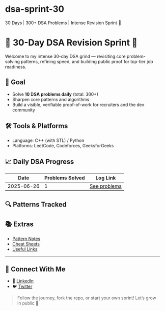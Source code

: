 # dsa-sprint-30
30 Days | 300+ DSA Problems | Intense Revision Sprint 🚀

# 🧠 30-Day DSA Revision Sprint 🚀

Welcome to my intense 30-day DSA grind — revisiting core problem-solving patterns, refining speed, and building public proof for top-tier job readiness.

## 🎯 Goal
- Solve **10 DSA problems daily** (total: 300+)
- Sharpen core patterns and algorithms
- Build a visible, verifiable proof-of-work for recruiters and the dev community

## 🛠️ Tools & Platforms
- Language: C++ (with STL) / Python
- Platforms: LeetCode, Codeforces, GeeksforGeeks

## 📈 Daily DSA Progress

| Date       | Problems Solved | Log Link            |
|------------|------------------|---------------------|
| 2025-06-26 | 1                | [See problems](log.md#2025-06-26) |

## 🔍 Patterns Tracked

## 📚 Extras
- [Pattern Notes](patterns/)
- [Cheat Sheets](cheatsheets/)
- [Useful Links](resources.md)

---

## 🤝 Connect With Me
- 📌 [LinkedIn](https://www.linkedin.com/in/bhaswanth-vangapati/)
- 🐦 [Twitter](https://x.com/BhaswanthR20169)

> Follow the journey, fork the repo, or start your own sprint! Let’s grow in public 💪

